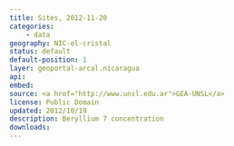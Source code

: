 ```yaml
---
title: Sites, 2012-11-20
categories: 
    - data
geography: NIC-el-cristal
status: default
default-position: 1
layer: geoportal-arcal.nicaragua
api:
embed:
source: <a href="http://www.unsl.edu.ar">GEA-UNSL</a>
license: Public Domain
updated: 2012/10/19
description: Beryllium 7 concentration 
downloads:
---
```

